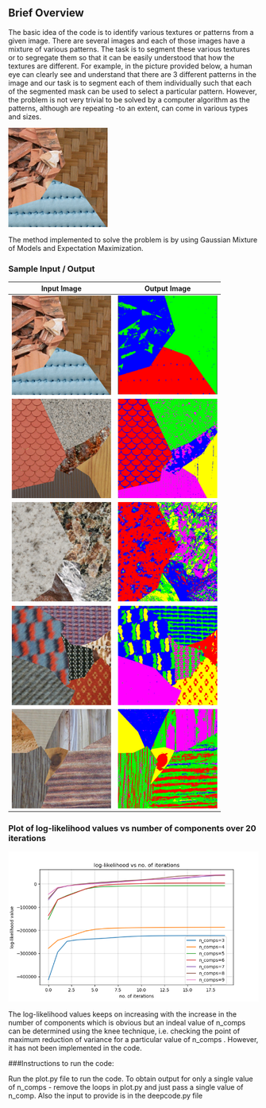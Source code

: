 ## Brief Overview

The basic idea of the code is to identify various textures or patterns from a given image. There are several images and each of those images have a mixture of various patterns. The task is to segment these various textures or to segregate them so that it can be easily understood that how the textures are different. For example, in the picture provided below, a human eye can clearly see and understand that there are 3 different patterns in the image and our task is to segment each of them individually such that each of the segmented mask can be used to select a particular pattern. However, the problem is not very trivial to be solved by a computer algorithm as the patterns, although are repeating -to an extent, can come in various types and sizes.

<img src="test_ip/tm1_1_1.png" width="200">

The method implemented to solve the problem is by using Gaussian Mixture of Models and Expectation Maximization.

### Sample Input / Output

Input Image           |  Output Image
:-------------------------:|:-------------------------:
<img src="test_ip/tm1_1_1.png" width="200">   |  <img src="test_op/test1r.png" width="200"> 
<img src="test_ip/tm3_1_1.png" width="200">  |  <img src="test_op/test3.png" width="200">
<img src="test_ip/tm18_1_1.png" width="200">  |  <img src="test_op/test18.png" width="200">
<img src="test_ip/tm19_1_1.png" width="200">  |  <img src="test_op/test19.png" width="200">
<img src="test_ip/tm20_1_1.png" width="200">  |  <img src="test_op/test20.png" width="200">

### Plot of log-likelihood values vs number of components over 20 iterations

<img src="test_op/llhvsnoi1.png" width="600">

The log-likelihood values keeps on increasing with the increase in the number of components which is obvious but an indeal value of n_comps can be determined using the knee technique, i.e. checking the point of maximum reduction of variance for a particular value of n_comps . However, it has not been implemented in the code.

###Instructions to run the code:

Run the plot.py file to run the code. To obtain output for only a single value of n_comps - remove the loops in plot.py and just pass a single value of n_comp. Also the input to provide is in the deepcode.py file

